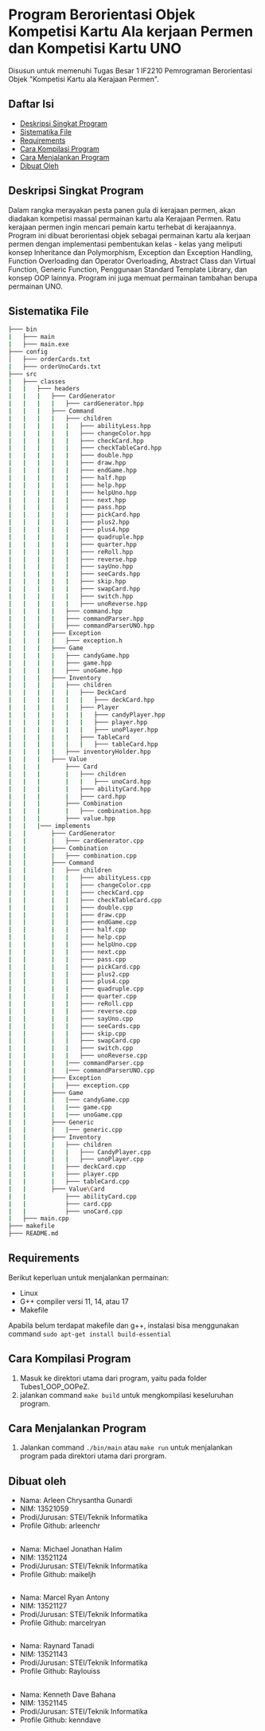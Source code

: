 # Program Berorientasi Objek Kompetisi Kartu Ala kerjaan Permen dan Kompetisi Kartu UNO
Disusun untuk memenuhi Tugas Besar 1 IF2210 Pemrograman Berorientasi Objek "Kompetisi Kartu ala Kerajaan Permen".

## Daftar Isi
* [Deskripsi Singkat Program](#deskripsi-singkat-program)
* [Sistematika File](#sistematika-file)
* [Requirements](#requirements)
* [Cara Kompilasi Program](#cara-kompilasi-program)
* [Cara Menjalankan Program](#cara-menjalankan-program)
* [Dibuat Oleh](#dibuat-oleh)

## Deskripsi Singkat Program
Dalam rangka merayakan pesta panen gula di kerajaan permen, akan diadakan kompetisi massal permainan kartu ala Kerajaan Permen. Ratu kerajaan permen ingin mencari pemain kartu terhebat di kerajaannya. Program ini dibuat berorientasi objek sebagai permainan kartu ala kerjaan permen dengan implementasi pembentukan kelas - kelas yang meliputi konsep Inheritance dan Polymorphism, Exception dan Exception Handling, Function Overloading dan Operator Overloading, Abstract Class dan Virtual Function, Generic Function, Penggunaan Standard Template Library, dan konsep OOP lainnya. Program ini juga memuat permainan tambahan berupa permainan UNO.

## Sistematika File
```bash
├─── bin
|   ├─── main
|   ├─── main.exe
├─── config
│   ├─── orderCards.txt
|   ├─── orderUnoCards.txt
├─── src
|   ├─── classes
|   |   ├─── headers
|   |   |   ├─── CardGenerator
|   |   |   |   ├─── cardGenerator.hpp
|   |   |   ├─── Command
|   |   |   |   ├─── children
|   |   |   |   |   ├─── abilityLess.hpp
|   |   |   |   |   ├─── changeColor.hpp
|   |   |   |   |   ├─── checkCard.hpp
|   |   |   |   |   ├─── checkTableCard.hpp
|   |   |   |   |   ├─── double.hpp
|   |   |   |   |   ├─── draw.hpp
|   |   |   |   |   ├─── endGame.hpp
|   |   |   |   |   ├─── half.hpp
|   |   |   |   |   ├─── help.hpp
|   |   |   |   |   ├─── helpUno.hpp
|   |   |   |   |   ├─── next.hpp
|   |   |   |   |   ├─── pass.hpp
|   |   |   |   |   ├─── pickCard.hpp
|   |   |   |   |   ├─── plus2.hpp
|   |   |   |   |   ├─── plus4.hpp
|   |   |   |   |   ├─── quadruple.hpp
|   |   |   |   |   ├─── quarter.hpp
|   |   |   |   |   ├─── reRoll.hpp
|   |   |   |   |   ├─── reverse.hpp
|   |   |   |   |   ├─── sayUno.hpp
|   |   |   |   |   ├─── seeCards.hpp
|   |   |   |   |   ├─── skip.hpp
|   |   |   |   |   ├─── swapCard.hpp
|   |   |   |   |   ├─── switch.hpp
|   |   |   |   |   ├─── unoReverse.hpp
|   |   |   |   ├─── command.hpp
|   |   |   |   ├─── commandParser.hpp
|   |   |   |   ├─── commandParserUNO.hpp
|   |   |   ├─── Exception
|   |   |   |   ├─── exception.h
|   |   |   ├─── Game
|   |   |   |   ├─── candyGame.hpp
|   |   |   |   ├─── game.hpp
|   |   |   |   ├─── unoGame.hpp
|   |   |   ├─── Inventory
|   |   |   |   ├─── children
|   |   |   |   |   ├─── DeckCard
|   |   |   |   |   |   ├─── deckCard.hpp
|   |   |   |   |   ├─── Player
|   |   |   |   |   |   ├─── candyPlayer.hpp
|   |   |   |   |   |   ├─── player.hpp
|   |   |   |   |   |   ├─── unoPlayer.hpp
|   |   |   |   |   ├─── TableCard
|   |   |   |   |   |   ├─── tableCard.hpp
|   |   |   |   ├─── inventoryHolder.hpp
|   |   |   ├─── Value
|   |   |       ├─── Card
|   |   |       |   ├─── children
|   |   |       |   |   ├─── unoCard.hpp
|   |   |       |   ├─── abilityCard.hpp
|   |   |       |   ├─── card.hpp
|   |   |       ├─── Combination
|   |   |       |   ├─── combination.hpp
|   |   |       ├─── value.hpp
|   |   |─── implements
|   |       ├─── CardGenerator
|   |       |   ├─── cardGenerator.cpp
|   |       ├─── Combination
|   |       |   ├─── combination.cpp
|   |       ├─── Command
|   |       |   ├─── children
|   |       |   |   ├─── abilityLess.cpp
|   |       |   |   ├─── changeColor.cpp
|   |       |   |   ├─── checkCard.cpp
|   |       |   |   ├─── checkTableCard.cpp
|   |       |   |   ├─── double.cpp
|   |       |   |   ├─── draw.cpp
|   |       |   |   ├─── endGame.cpp
|   |       |   |   ├─── half.cpp
|   |       |   |   ├─── help.cpp
|   |       |   |   ├─── helpUno.cpp
|   |       |   |   ├─── next.cpp
|   |       |   |   ├─── pass.cpp
|   |       |   |   ├─── pickCard.cpp
|   |       |   |   ├─── plus2.cpp
|   |       |   |   ├─── plus4.cpp
|   |       |   |   ├─── quadruple.cpp
|   |       |   |   ├─── quarter.cpp
|   |       |   |   ├─── reRoll.cpp
|   |       |   |   ├─── reverse.cpp
|   |       |   |   ├─── sayUno.cpp
|   |       |   |   ├─── seeCards.cpp
|   |       |   |   ├─── skip.cpp
|   |       |   |   ├─── swapCard.cpp
|   |       |   |   ├─── switch.cpp
|   |       |   |   ├─── unoReverse.cpp
|   |       |   |─── commandParser.cpp
|   |       |   |─── commandParserUNO.cpp
|   |       ├─── Exception
|   |       |   ├─── exception.cpp
|   |       ├─── Game
|   |       |   |─── candyGame.cpp
|   |       |   |─── game.cpp
|   |       |   |─── unoGame.cpp
|   |       ├─── Generic
|   |       |   |─── generic.cpp
|   |       ├─── Inventory
|   |       |   ├─── children
|   |       |   |   ├─── CandyPlayer.cpp
|   |       |   |   ├─── unoPlayer.cpp
|   |       |   ├─── deckCard.cpp
|   |       |   ├─── player.cpp
|   |       |   ├─── tableCard.cpp
|   |       ├─── Value\Card
|   |           ├─── abilityCard.cpp
|   |           ├─── card.cpp
|   |           ├─── unoCard.cpp
|   ├─── main.cpp
├─── makefile
├─── README.md
```
## Requirements
Berikut keperluan untuk menjalankan permainan: 
* Linux
* G++ compiler versi 11, 14, atau 17
* Makefile

Apabila belum terdapat makefile dan g++, instalasi bisa menggunakan command
`sudo apt-get install build-essential`

## Cara Kompilasi Program
1. Masuk ke direktori utama dari program, yaitu pada folder Tubes1_OOP_OOPeZ.
2. jalankan command `make build` untuk mengkompilasi keseluruhan program.

## Cara Menjalankan Program
1. Jalankan command `./bin/main` atau `make run` untuk menjalankan program pada direktori utama dari prorgram.

## Dibuat oleh
* Nama: Arleen Chrysantha Gunardi
* NIM: 13521059
* Prodi/Jurusan: STEI/Teknik Informatika
* Profile Github: arleenchr
##
* Nama: Michael Jonathan Halim
* NIM: 13521124
* Prodi/Jurusan: STEI/Teknik Informatika
* Profile Github: maikeljh
##
* Nama: Marcel Ryan Antony
* NIM: 13521127
* Prodi/Jurusan: STEI/Teknik Informatika
* Profile Github: marcelryan
##
* Nama: Raynard Tanadi
* NIM: 13521143
* Prodi/Jurusan: STEI/Teknik Informatika
* Profile Github: Raylouiss
##
* Nama: Kenneth Dave Bahana
* NIM: 13521145
* Prodi/Jurusan: STEI/Teknik Informatika
* Profile Github: kenndave
